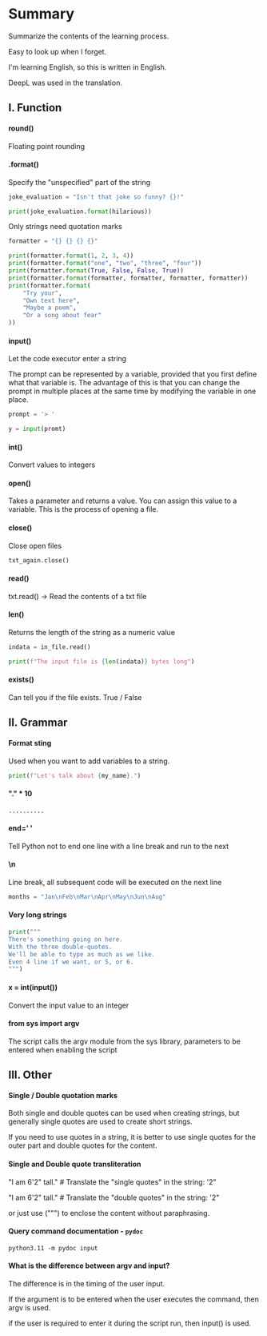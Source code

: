 # Summary
Summarize the contents of the learning process.

Easy to look up when I forget.

I'm learning English, so this is written in English.

DeepL was used in the translation.






## I. Function
#### round()
Floating point rounding

#### .format()
Specify the "unspecified" part of the string

```python
joke_evaluation = "Isn't that joke so funny? {}!"

print(joke_evaluation.format(hilarious))

```

Only strings need quotation marks
```python
formatter = "{} {} {} {}"

print(formatter.format(1, 2, 3, 4))
print(formatter.format("one", "two", "three", "four"))
print(formatter.format(True, False, False, True))
print(formatter.format(formatter, formatter, formatter, formatter))
print(formatter.format(
	"Try your",
	"Own text here",
	"Maybe a poem",
	"Or a song about fear"
))
```

#### input()
Let the code executor enter a string

The prompt can be represented by a variable, provided that you first define what that variable is. 
The advantage of this is that you can change the prompt in multiple places at the same time by modifying the variable in one place.

```python
prompt = '> '

y = input(promt) 
```

#### int()
Convert values to integers

#### open()
Takes a parameter and returns a value. You can assign this value to a variable. 
This is the process of opening a file.

#### close()
Close open files

```python
txt_again.close()
```

#### read()
txt.read() -> Read the contents of a txt file

#### len()
Returns the length of the string as a numeric value

```python
indata = in_file.read()

print(f"The input file is {len(indata)} bytes long")
```

#### exists()
Can tell you if the file exists. True / False





## II. Grammar
#### Format sting
Used when you want to add variables to a string.

```python
print(f"Let's talk about {my_name}.")
```

#### "." * 10
```shell
..........
```


#### end=' '
Tell Python not to end one line with a line break and run to the next

#### \n
Line break, all subsequent code will be executed on the next line

```python
months = "Jan\nFeb\nMar\nApr\nMay\nJun\nAug"
```

#### Very long strings

```python
print("""
There's something going on here.
With the three double-quotes.
We'll be able to type as much as we like.
Even 4 line if we want, or 5, or 6.
""")
```

#### x = int(input())
Convert the input value to an integer

#### from sys import argv
The script calls the argv module from the sys library, parameters to be entered when enabling the script






## III. Other
#### Single / Double quotation marks
Both single and double quotes can be used when creating strings, but generally single quotes are used to create short strings. 

If you need to use quotes in a string, it is better to use single quotes for the outer part and double quotes for the content.

#### Single and Double quote transliteration 
"I am 6'2\" tall."    # Translate the "single quotes" in the string: '2\"

"I am 6\'2" tall."    # Translate the "double quotes" in the string: \'2"

or just use (""") to enclose the content without paraphrasing.

#### Query command documentation - `pydoc`

```shell
python3.11 -m pydoc input
```

#### What is the difference between argv and input?
The difference is in the timing of the user input. 

If the argument is to be entered when the user executes the command, then argv is used.

if the user is required to enter it during the script run, then input() is used.
